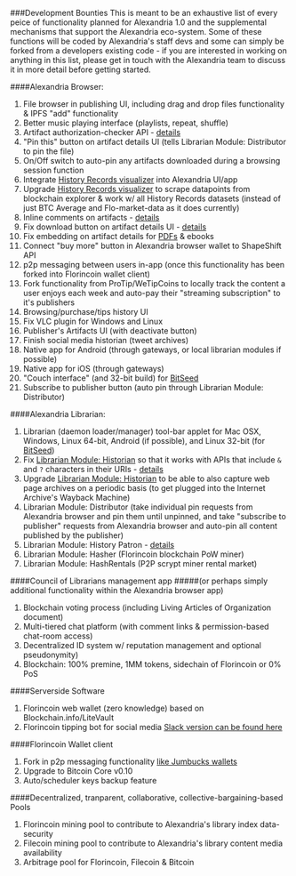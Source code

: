###Development Bounties
This is meant to be an exhaustive list of every peice of functionality planned for Alexandria 1.0 and the supplemental mechanisms that support the Alexandria eco-system. Some of these functions will be coded by Alexandria's staff devs and some can simply be forked from a developers existing code - if you are interested in working on anything in this list, please get in touch with the Alexandria team to discuss it in more detail before getting started.

####Alexandria Browser:
1. File browser in publishing UI, including drag and drop files functionality & IPFS "add" functionality
2. Better music playing interface (playlists, repeat, shuffle)
3. Artifact authorization-checker API - [details](https://github.com/dloa/alexandria-browser/issues/13)
4. "Pin this" button on artifact details UI (tells Librarian Module: Distributor to pin the file)
5. On/Off switch to auto-pin any artifacts downloaded during a browsing session function
6. Integrate [History Records visualizer](https://github.com/dloa/history_records_visualizer) into Alexandria UI/app
7. Upgrade [History Records visualizer](https://github.com/dloa/history_records_visualizer) to scrape datapoints from blockchain explorer & work w/ all History Records datasets (instead of just BTC Average and Flo-market-data as it does currently)
8. Inline comments on artifacts - [details](https://github.com/dloa/alexandria-browser/issues/10)
9. Fix download button on artifact details UI - [details](https://github.com/dloa/alexandria-browser/issues/6)
10. Fix embedding on artifact details for [PDFs](https://github.com/dloa/alexandria-browser/issues/5) & ebooks
11. Connect "buy more" button in Alexandria browser wallet to ShapeShift API
12. p2p messaging between users in-app (once this functionality has been forked into Florincoin wallet client)
13. Fork functionality from ProTip/WeTipCoins to locally track the content a user enjoys each week and auto-pay their "streaming subscription" to it's publishers
14. Browsing/purchase/tips history UI
15. Fix VLC plugin for Windows and Linux
16. Publisher's Artifacts UI (with deactivate button)
17. Finish social media historian (tweet archives)
18. Native app for Android (through gateways, or local librarian modules if possible)
19. Native app for iOS (through gateways)
20. "Couch interface" (and 32-bit build) for [BitSeed](http://www.bitseed.org)
21. Subscribe to publisher button (auto pin through Librarian Module: Distributor)

####Alexandria Librarian:
1. Librarian (daemon loader/manager) tool-bar applet for Mac OSX, Windows, Linux 64-bit, Android (if possible), and Linux 32-bit (for [BitSeed](http://www.bitseed.org))
2. Fix [Librarian Module: Historian](https://github.com/dloa/librarian-module_historian) so that it works with APIs that include `&` and `?` characters in their URIs - [details](https://github.com/dloa/librarian-module_historian/issues/1)
3. Upgrade [Librarian Module: Historian](https://github.com/dloa/librarian-module_historian) to be able to also capture web page archives on a periodic basis (to get plugged into the Internet Archive's Wayback Machine)
4. Librarian Module: Distributor (take individual pin requests from Alexandria browser and pin them until unpinned, and take "subscribe to publisher" requests from Alexandria browser and auto-pin all content published by the publisher)
5. Librarian Module: History Patron - [details](https://github.com/dloa/librarian-module_history-patron)
6. Librarian Module: Hasher (Florincoin blockchain PoW miner)
7. Librarian Module: HashRentals (P2P scrypt miner rental market)

####Council of Librarians management app
#####(or perhaps simply additional functionality within the Alexandria browser app)
1. Blockchain voting process (including Living Articles of Organization document)
2. Multi-tiered chat platform (with comment links & permission-based chat-room access)
3. Decentralized ID system w/ reputation management and optional pseudonymity)
4. Blockchain: 100% premine, 1MM tokens, sidechain of Florincoin or 0% PoS

####Serverside Software
1. Florincoin web wallet (zero knowledge) based on Blockchain.info/LiteVault
2. Florincoin tipping bot for social media [Slack version can be found here](https://github.com/blocktech/slack_tipbot)

####Florincoin Wallet client
1. Fork in p2p messaging functionality [like Jumbucks wallets](http://getjumbucks.com/#wallets)
2. Upgrade to Bitcoin Core v0.10
3. Auto/scheduler keys backup feature

####Decentralized, tranparent, collaborative, collective-bargaining-based Pools
1. Florincoin mining pool to contribute to Alexandria's library index data-security 
2. Filecoin mining pool to contribute to Alexandria's library content media availability
3. Arbitrage pool for Florincoin, Filecoin & Bitcoin
